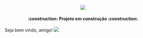 <p align="center">
<img src="http://img.shields.io/static/v1?label=STATUS&message=EM%20DESENVOLVIMENTO&color=GREEN&style=for-the-badge"/>
</p>
<h4 align="center"> 
    :construction:  Projeto em construção  :construction:
</h4> Seja bem vindo, amigo!
<img src="https://user-images.githubusercontent.com/108819474/182642101-5119714d-1d35-4f5a-8b90-e99c73e1c9a1.png"/>
